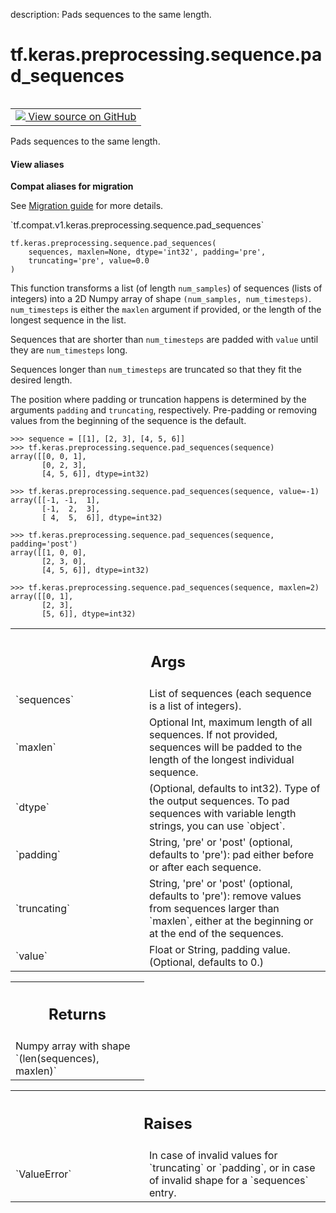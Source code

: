 description: Pads sequences to the same length.

<div itemscope itemtype="http://developers.google.com/ReferenceObject">
<meta itemprop="name" content="tf.keras.preprocessing.sequence.pad_sequences" />
<meta itemprop="path" content="Stable" />
</div>

# tf.keras.preprocessing.sequence.pad_sequences

<!-- Insert buttons and diff -->

<table class="tfo-notebook-buttons tfo-api nocontent" align="left">
<td>
  <a target="_blank" href="https://github.com/keras-team/keras/tree/v2.7.0/keras/preprocessing/sequence.py#L88-L154">
    <img src="https://www.tensorflow.org/images/GitHub-Mark-32px.png" />
    View source on GitHub
  </a>
</td>
</table>



Pads sequences to the same length.

<section class="expandable">
  <h4 class="showalways">View aliases</h4>
  <p>
<b>Compat aliases for migration</b>
<p>See
<a href="https://www.tensorflow.org/guide/migrate">Migration guide</a> for
more details.</p>
<p>`tf.compat.v1.keras.preprocessing.sequence.pad_sequences`</p>
</p>
</section>

<pre class="devsite-click-to-copy prettyprint lang-py tfo-signature-link">
<code>tf.keras.preprocessing.sequence.pad_sequences(
    sequences, maxlen=None, dtype=&#x27;int32&#x27;, padding=&#x27;pre&#x27;,
    truncating=&#x27;pre&#x27;, value=0.0
)
</code></pre>



<!-- Placeholder for "Used in" -->

This function transforms a list (of length `num_samples`)
of sequences (lists of integers)
into a 2D Numpy array of shape `(num_samples, num_timesteps)`.
`num_timesteps` is either the `maxlen` argument if provided,
or the length of the longest sequence in the list.

Sequences that are shorter than `num_timesteps`
are padded with `value` until they are `num_timesteps` long.

Sequences longer than `num_timesteps` are truncated
so that they fit the desired length.

The position where padding or truncation happens is determined by
the arguments `padding` and `truncating`, respectively.
Pre-padding or removing values from the beginning of the sequence is the
default.

```
>>> sequence = [[1], [2, 3], [4, 5, 6]]
>>> tf.keras.preprocessing.sequence.pad_sequences(sequence)
array([[0, 0, 1],
       [0, 2, 3],
       [4, 5, 6]], dtype=int32)
```

```
>>> tf.keras.preprocessing.sequence.pad_sequences(sequence, value=-1)
array([[-1, -1,  1],
       [-1,  2,  3],
       [ 4,  5,  6]], dtype=int32)
```

```
>>> tf.keras.preprocessing.sequence.pad_sequences(sequence, padding='post')
array([[1, 0, 0],
       [2, 3, 0],
       [4, 5, 6]], dtype=int32)
```

```
>>> tf.keras.preprocessing.sequence.pad_sequences(sequence, maxlen=2)
array([[0, 1],
       [2, 3],
       [5, 6]], dtype=int32)
```

<!-- Tabular view -->
 <table class="responsive fixed orange">
<colgroup><col width="214px"><col></colgroup>
<tr><th colspan="2"><h2 class="add-link">Args</h2></th></tr>

<tr>
<td>
`sequences`
</td>
<td>
List of sequences (each sequence is a list of integers).
</td>
</tr><tr>
<td>
`maxlen`
</td>
<td>
Optional Int, maximum length of all sequences. If not provided,
sequences will be padded to the length of the longest individual
sequence.
</td>
</tr><tr>
<td>
`dtype`
</td>
<td>
(Optional, defaults to int32). Type of the output sequences.
To pad sequences with variable length strings, you can use `object`.
</td>
</tr><tr>
<td>
`padding`
</td>
<td>
String, 'pre' or 'post' (optional, defaults to 'pre'):
pad either before or after each sequence.
</td>
</tr><tr>
<td>
`truncating`
</td>
<td>
String, 'pre' or 'post' (optional, defaults to 'pre'):
remove values from sequences larger than
`maxlen`, either at the beginning or at the end of the sequences.
</td>
</tr><tr>
<td>
`value`
</td>
<td>
Float or String, padding value. (Optional, defaults to 0.)
</td>
</tr>
</table>



<!-- Tabular view -->
 <table class="responsive fixed orange">
<colgroup><col width="214px"><col></colgroup>
<tr><th colspan="2"><h2 class="add-link">Returns</h2></th></tr>
<tr class="alt">
<td colspan="2">
Numpy array with shape `(len(sequences), maxlen)`
</td>
</tr>

</table>



<!-- Tabular view -->
 <table class="responsive fixed orange">
<colgroup><col width="214px"><col></colgroup>
<tr><th colspan="2"><h2 class="add-link">Raises</h2></th></tr>

<tr>
<td>
`ValueError`
</td>
<td>
In case of invalid values for `truncating` or `padding`,
or in case of invalid shape for a `sequences` entry.
</td>
</tr>
</table>

